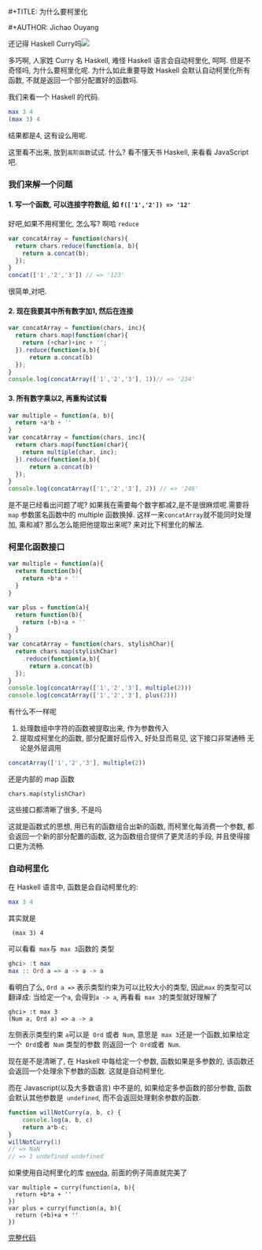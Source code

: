  #+TITLE: 为什么要柯里化

 #+AUTHOR: Jichao Ouyang

还记得 Haskell Curry吗![](http://s3.amazonaws.com/lyah/curry.png)

多巧啊, 人家姓 Curry 名 Haskell, 难怪 Haskell 语言会自动柯里化, 呵呵. 但是不奇怪吗, 为什么要柯里化呢. 为什么如此重要导致 Haskell 会默认自动柯里化所有函数, 不就是返回一个部分配置好的函数吗.

我们来看一个 Haskell 的代码.
```haskell
max 3 4
(max 3) 4
```
结果都是4, 这有设么用呢.

这里看不出来, 放到`高阶函数`试试. 什么? 看不懂天书 Haskell, 来看看 JavaScript 吧.

### 我们来解一个问题

#### 1. 写一个函数, 可以连接字符数组, 如 `f(['1','2']) => '12'`

好吧,如果不用柯里化, 怎么写? 啊哈 `reduce`

```javascript
var concatArray = function(chars){
  return chars.reduce(function(a, b){
  	return a.concat(b);
  });
}
concat(['1','2','3']) // => '123'
```
很简单,对吧.

#### 2. 现在我要其中所有数字加1, 然后在连接
```javascript
var concatArray = function(chars, inc){
  return chars.map(function(char){
  	return (+char)+inc + '';
  }).reduce(function(a,b){
      return a.concat(b)
  });
}
console.log(concatArray(['1','2','3'], 1))// => '234'
```
#### 3. 所有数字乘以2, 再重构试试看

```javascript
var multiple = function(a, b){
  return +a*b + ''
}
var concatArray = function(chars, inc){
  return chars.map(function(char){
  	return multiple(char, inc);
  }).reduce(function(a,b){
      return a.concat(b)
  });
}
console.log(concatArray(['1','2','3'], 2)) // => '246'
```

是不是已经看出问题了呢? 如果我在需要每个数字都减2,是不是很麻烦呢.需要将`map` 参数匿名函数中的 multiple 函数换掉. 这样一来`concatArray`就不能同时处理加, 乘和减? 那么怎么能把他提取出来呢? 来对比下柯里化的解法.

### 柯里化函数接口
```javascript
var multiple = function(a){
  return function(b){
    return +b*a + ''
  }
}

var plus = function(a){
  return function(b){
    return (+b)+a + ''
  }
}
var concatArray = function(chars, stylishChar){
  return chars.map(stylishChar)
    .reduce(function(a,b){
      return a.concat(b)
  });
}
console.log(concatArray(['1','2','3'], multiple(2)))
console.log(concatArray(['1','2','3'], plus(2)))
```
有什么不一样呢
1. 处理数组中字符的函数被提取出来, 作为参数传入
2. 提取成柯里化的函数, 部分配置好后传入, 好处显而易见, 这下接口非常通畅
无论是外层调用
```javascript
concatArray(['1','2','3'], multiple(2))
```
还是内部的 map 函数
```
chars.map(stylishChar)
```
这些接口都清晰了很多, 不是吗

这就是函数式的思想, 用已有的函数组合出新的函数, 而柯里化每消费一个参数, 都会返回一个新的部分配置的函数, 这为函数组合提供了更灵活的手段, 并且使得接口更为流畅.

### 自动柯里化
在 Haskell 语言中, 函数是会自动柯里化的:
```haskell
max 3 4
```
其实就是
```
 (max 3) 4
```
可以看看` max`与` max 3`函数的 类型
```haskell
ghci> :t max
max :: Ord a => a -> a -> a
```
看明白了么, `Ord a =>` 表示类型约束为可以比较大小的类型, 因此`max` 的类型可以翻译成: 当给定一个`a`, 会得到`a -> a`, 再看看` max 3`的类型就好理解了
```
ghci> :t max 3
(Num a, Ord a) => a -> a
```
左侧表示类型约束 `a`可以是` Ord` 或者` Num`, 意思是` max 3`还是一个函数,如果给定一个` Ord`或者` Num` 类型的参数 则返回一个` Ord`或者` Num`.

现在是不是清晰了, 在 Haskell 中每给定一个参数, 函数如果是多参数的, 该函数还会返回一个处理余下参数的函数. 这就是自动柯里化.

而在 Javascript(以及大多数语言) 中不是的, 如果给定多参函数的部分参数, 函数会默认其他参数是` undefined`, 而不会返回处理剩余参数的函数.
```js
function willNotCurry(a, b, c) {
    console.log(a, b, c)
    return a*b-c;
}
willNotCurry(1)
// => NaN
// => 1 undefined undefined
```

如果使用自动柯里化的库 [eweda](https://github.com/CrossEye/eweda), 前面的例子简直就完美了
```
var multiple = curry(function(a, b){
  return +b*a + ''
})
var plus = curry(function(a, b){
  return (+b)+a + ''
})
```

[完整代码](http://jsbin.com/hamoq/4/embed?js,console)
